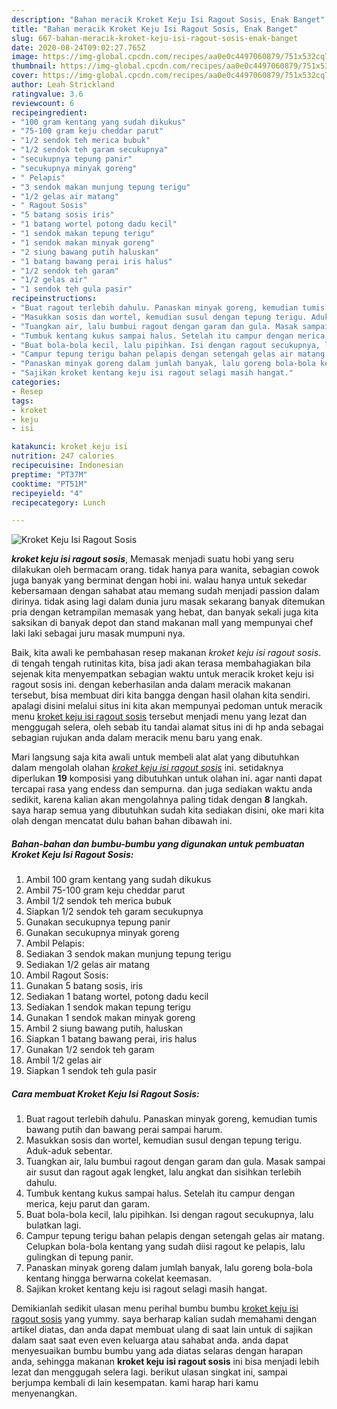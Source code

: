 ```yaml
---
description: "Bahan meracik Kroket Keju Isi Ragout Sosis, Enak Banget"
title: "Bahan meracik Kroket Keju Isi Ragout Sosis, Enak Banget"
slug: 667-bahan-meracik-kroket-keju-isi-ragout-sosis-enak-banget
date: 2020-08-24T09:02:27.765Z
image: https://img-global.cpcdn.com/recipes/aa0e0c4497060879/751x532cq70/kroket-keju-isi-ragout-sosis-foto-resep-utama.jpg
thumbnail: https://img-global.cpcdn.com/recipes/aa0e0c4497060879/751x532cq70/kroket-keju-isi-ragout-sosis-foto-resep-utama.jpg
cover: https://img-global.cpcdn.com/recipes/aa0e0c4497060879/751x532cq70/kroket-keju-isi-ragout-sosis-foto-resep-utama.jpg
author: Leah Strickland
ratingvalue: 3.6
reviewcount: 6
recipeingredient:
- "100 gram kentang yang sudah dikukus"
- "75-100 gram keju cheddar parut"
- "1/2 sendok teh merica bubuk"
- "1/2 sendok teh garam secukupnya"
- "secukupnya tepung panir"
- "secukupnya minyak goreng"
- " Pelapis"
- "3 sendok makan munjung tepung terigu"
- "1/2 gelas air matang"
- " Ragout Sosis"
- "5 batang sosis iris"
- "1 batang wortel potong dadu kecil"
- "1 sendok makan tepung terigu"
- "1 sendok makan minyak goreng"
- "2 siung bawang putih haluskan"
- "1 batang bawang perai iris halus"
- "1/2 sendok teh garam"
- "1/2 gelas air"
- "1 sendok teh gula pasir"
recipeinstructions:
- "Buat ragout terlebih dahulu. Panaskan minyak goreng, kemudian tumis bawang putih dan bawang perai sampai harum."
- "Masukkan sosis dan wortel, kemudian susul dengan tepung terigu. Aduk-aduk sebentar."
- "Tuangkan air, lalu bumbui ragout dengan garam dan gula. Masak sampai air susut dan ragout agak lengket, lalu angkat dan sisihkan terlebih dahulu."
- "Tumbuk kentang kukus sampai halus. Setelah itu campur dengan merica, keju parut dan garam."
- "Buat bola-bola kecil, lalu pipihkan. Isi dengan ragout secukupnya, lalu bulatkan lagi."
- "Campur tepung terigu bahan pelapis dengan setengah gelas air matang. Celupkan bola-bola kentang yang sudah diisi ragout ke pelapis, lalu gulingkan di tepung panir."
- "Panaskan minyak goreng dalam jumlah banyak, lalu goreng bola-bola kentang hingga berwarna cokelat keemasan."
- "Sajikan kroket kentang keju isi ragout selagi masih hangat."
categories:
- Resep
tags:
- kroket
- keju
- isi

katakunci: kroket keju isi 
nutrition: 247 calories
recipecuisine: Indonesian
preptime: "PT37M"
cooktime: "PT51M"
recipeyield: "4"
recipecategory: Lunch

---
```



![Kroket Keju Isi Ragout Sosis](https://img-global.cpcdn.com/recipes/aa0e0c4497060879/751x532cq70/kroket-keju-isi-ragout-sosis-foto-resep-utama.jpg)

<b><i>kroket keju isi ragout sosis</i></b>, Memasak menjadi suatu hobi yang seru dilakukan oleh bermacam orang. tidak hanya para wanita, sebagian cowok juga banyak yang berminat dengan hobi ini. walau hanya untuk sekedar kebersamaan dengan sahabat atau memang sudah menjadi passion dalam dirinya. tidak asing lagi dalam dunia juru masak sekarang banyak ditemukan pria dengan ketrampilan memasak yang hebat, dan banyak sekali juga kita saksikan di banyak depot dan stand makanan mall yang mempunyai chef laki laki sebagai juru masak mumpuni nya.

Baik, kita awali ke pembahasan resep makanan <i>kroket keju isi ragout sosis</i>. di tengah tengah rutinitas kita, bisa jadi akan terasa membahagiakan bila sejenak kita menyempatkan sebagian waktu untuk meracik kroket keju isi ragout sosis ini. dengan keberhasilan anda dalam meracik makanan tersebut, bisa membuat diri kita bangga dengan hasil olahan kita sendiri. apalagi disini melalui situs ini kita akan mempunyai pedoman untuk meracik menu <u>kroket keju isi ragout sosis</u> tersebut menjadi menu yang lezat dan menggugah selera, oleh sebab itu tandai alamat situs ini di hp anda sebagai sebagian rujukan anda dalam meracik menu baru yang enak.




Mari langsung saja kita awali untuk membeli alat alat yang dibutuhkan dalam mengolah olahan <u><i>kroket keju isi ragout sosis</i></u> ini. setidaknya diperlukan <b>19</b> komposisi yang dibutuhkan untuk olahan ini. agar nanti dapat tercapai rasa yang endess dan sempurna. dan juga sediakan waktu anda sedikit, karena kalian akan mengolahnya paling tidak dengan <b>8</b> langkah. saya harap semua yang dibutuhkan sudah kita sediakan disini, oke mari kita olah dengan mencatat dulu bahan bahan dibawah ini.

<!--inarticleads1-->

##### Bahan-bahan dan bumbu-bumbu yang digunakan untuk pembuatan Kroket Keju Isi Ragout Sosis:

1. Ambil 100 gram kentang yang sudah dikukus
1. Ambil 75-100 gram keju cheddar parut
1. Ambil 1/2 sendok teh merica bubuk
1. Siapkan 1/2 sendok teh garam secukupnya
1. Gunakan secukupnya tepung panir
1. Gunakan secukupnya minyak goreng
1. Ambil  Pelapis:
1. Sediakan 3 sendok makan munjung tepung terigu
1. Sediakan 1/2 gelas air matang
1. Ambil  Ragout Sosis:
1. Gunakan 5 batang sosis, iris
1. Sediakan 1 batang wortel, potong dadu kecil
1. Sediakan 1 sendok makan tepung terigu
1. Gunakan 1 sendok makan minyak goreng
1. Ambil 2 siung bawang putih, haluskan
1. Siapkan 1 batang bawang perai, iris halus
1. Gunakan 1/2 sendok teh garam
1. Ambil 1/2 gelas air
1. Siapkan 1 sendok teh gula pasir




<!--inarticleads2-->

##### Cara membuat Kroket Keju Isi Ragout Sosis:

1. Buat ragout terlebih dahulu. Panaskan minyak goreng, kemudian tumis bawang putih dan bawang perai sampai harum.
1. Masukkan sosis dan wortel, kemudian susul dengan tepung terigu. Aduk-aduk sebentar.
1. Tuangkan air, lalu bumbui ragout dengan garam dan gula. Masak sampai air susut dan ragout agak lengket, lalu angkat dan sisihkan terlebih dahulu.
1. Tumbuk kentang kukus sampai halus. Setelah itu campur dengan merica, keju parut dan garam.
1. Buat bola-bola kecil, lalu pipihkan. Isi dengan ragout secukupnya, lalu bulatkan lagi.
1. Campur tepung terigu bahan pelapis dengan setengah gelas air matang. Celupkan bola-bola kentang yang sudah diisi ragout ke pelapis, lalu gulingkan di tepung panir.
1. Panaskan minyak goreng dalam jumlah banyak, lalu goreng bola-bola kentang hingga berwarna cokelat keemasan.
1. Sajikan kroket kentang keju isi ragout selagi masih hangat.




Demikianlah sedikit ulasan menu perihal bumbu bumbu <u>kroket keju isi ragout sosis</u> yang yummy. saya berharap kalian sudah memahami dengan artikel diatas, dan anda dapat membuat ulang di saat lain untuk di sajikan dalam saat saat even even keluarga atau sahabat anda. anda dapat menyesuaikan bumbu bumbu yang ada diatas selaras dengan harapan anda, sehingga makanan <b>kroket keju isi ragout sosis</b> ini bisa menjadi lebih lezat dan menggugah selera lagi. berikut ulasan singkat ini, sampai berjumpa kembali di lain kesempatan. kami harap hari kamu menyenangkan.
